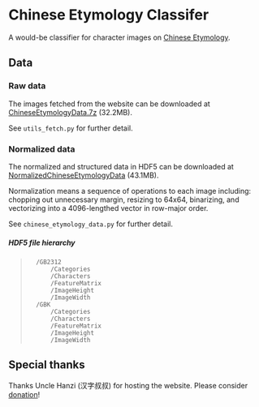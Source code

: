 Chinese Etymology Classifer
=================

A would-be classifier for character images on [Chinese Etymology](http://www.chineseetymology.org/).

Data
-----------------

### Raw data ###


The images fetched from the website can be downloaded at [ChineseEtymologyData.7z](https://dl.dropboxusercontent.com/u/1335302/ChineseEtymologyData.7z) (32.2MB).

See `utils_fetch.py` for further detail.

### Normalized data ###

The normalized and structured data in HDF5 can be downloaded at [NormalizedChineseEtymologyData](https://dl.dropboxusercontent.com/u/1335302/NormalizedChineseEtymologyData.7z) (43.1MB).

Normalization means a sequence of operations to each image including: chopping out unnecessary margin, resizing to 64x64, binarizing, and vectorizing into a 4096-lengthed vector in row-major order.

See `chinese_etymology_data.py` for further detail.

##### HDF5 file hierarchy #####
    
>       /GB2312
>           /Categories
>           /Characters
>           /FeatureMatrix
>           /ImageHeight
>           /ImageWidth
>       /GBK
>           /Categories
>           /Characters
>           /FeatureMatrix
>           /ImageHeight
>           /ImageWidth

Special thanks
-----------------

Thanks Uncle Hanzi (汉字叔叔) for hosting the website. Please consider [donation](http://www.chineseetymology.org/)!
